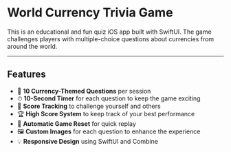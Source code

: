# World Currency Trivia Game

This is an educational and fun quiz iOS app built with SwiftUI. The game challenges players with multiple-choice questions about currencies from around the world.

---

## Features

- 🎯 **10 Currency-Themed Questions** per session  
- ⏱ **10-Second Timer** for each question to keep the game exciting  
- 🧠 **Score Tracking** to challenge yourself and others  
- 🏆 **High Score System** to keep track of your best performance  
- 🔁 **Automatic Game Reset** for quick replay  
- 🖼 **Custom Images** for each question to enhance the experience  
- 💡 **Responsive Design** using SwiftUI and Combine  
